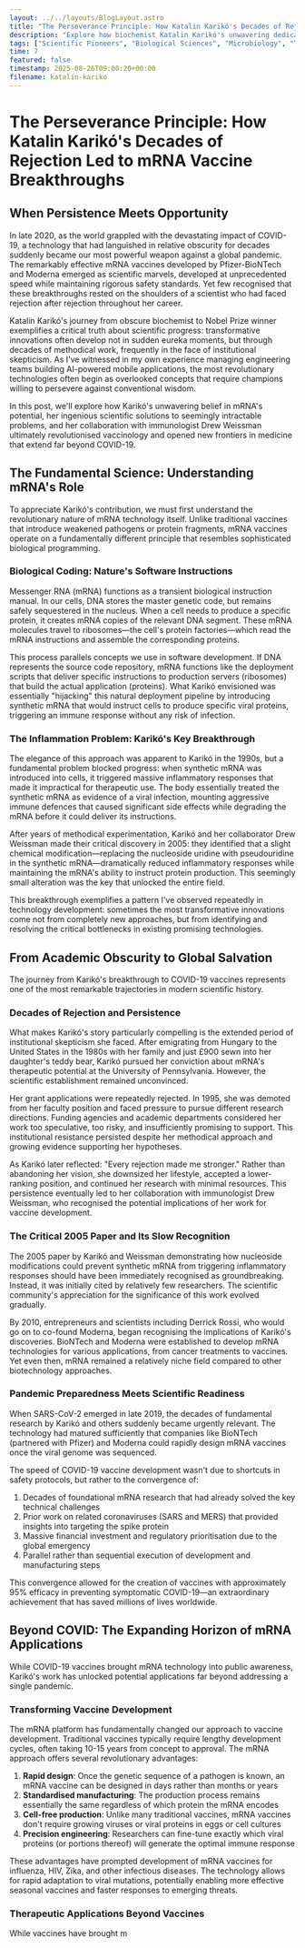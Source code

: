 ```yaml
---
layout: ../../layouts/BlogLayout.astro
title: "The Perseverance Principle: How Katalin Karikó's Decades of Rejection Led to mRNA Vaccine Breakthroughs"
description: "Explore how biochemist Katalin Karikó's unwavering dedication to mRNA research, despite decades of scientific skepticism, ultimately revolutionised vaccine development during the COVID-19 pandemic. Her journey illustrates how scientific persistence can transform from academic obscurity to global life-saving technology."
tags: ["Scientific Pioneers", "Biological Sciences", "Microbiology", "Technology & Innovation", "Chemistry Research"]
time: 7
featured: false
timestamp: 2025-08-26T09:00:20+00:00
filename: katalin-kariko
---
```


# The Perseverance Principle: How Katalin Karikó's Decades of Rejection Led to mRNA Vaccine Breakthroughs

## When Persistence Meets Opportunity

In late 2020, as the world grappled with the devastating impact of COVID-19, a technology that had languished in relative obscurity for decades suddenly became our most powerful weapon against a global pandemic. The remarkably effective mRNA vaccines developed by Pfizer-BioNTech and Moderna emerged as scientific marvels, developed at unprecedented speed while maintaining rigorous safety standards. Yet few recognised that these breakthroughs rested on the shoulders of a scientist who had faced rejection after rejection throughout her career.

Katalin Karikó's journey from obscure biochemist to Nobel Prize winner exemplifies a critical truth about scientific progress: transformative innovations often develop not in sudden eureka moments, but through decades of methodical work, frequently in the face of institutional skepticism. As I've witnessed in my own experience managing engineering teams building AI-powered mobile applications, the most revolutionary technologies often begin as overlooked concepts that require champions willing to persevere against conventional wisdom.

In this post, we'll explore how Karikó's unwavering belief in mRNA's potential, her ingenious scientific solutions to seemingly intractable problems, and her collaboration with immunologist Drew Weissman ultimately revolutionised vaccinology and opened new frontiers in medicine that extend far beyond COVID-19.

## The Fundamental Science: Understanding mRNA's Role

To appreciate Karikó's contribution, we must first understand the revolutionary nature of mRNA technology itself. Unlike traditional vaccines that introduce weakened pathogens or protein fragments, mRNA vaccines operate on a fundamentally different principle that resembles sophisticated biological programming.

### Biological Coding: Nature's Software Instructions

Messenger RNA (mRNA) functions as a transient biological instruction manual. In our cells, DNA stores the master genetic code, but remains safely sequestered in the nucleus. When a cell needs to produce a specific protein, it creates mRNA copies of the relevant DNA segment. These mRNA molecules travel to ribosomes—the cell's protein factories—which read the mRNA instructions and assemble the corresponding proteins.

This process parallels concepts we use in software development. If DNA represents the source code repository, mRNA functions like the deployment scripts that deliver specific instructions to production servers (ribosomes) that build the actual application (proteins). What Karikó envisioned was essentially "hijacking" this natural deployment pipeline by introducing synthetic mRNA that would instruct cells to produce specific viral proteins, triggering an immune response without any risk of infection.

### The Inflammation Problem: Karikó's Key Breakthrough

The elegance of this approach was apparent to Karikó in the 1990s, but a fundamental problem blocked progress: when synthetic mRNA was introduced into cells, it triggered massive inflammatory responses that made it impractical for therapeutic use. The body essentially treated the synthetic mRNA as evidence of a viral infection, mounting aggressive immune defences that caused significant side effects while degrading the mRNA before it could deliver its instructions.

After years of methodical experimentation, Karikó and her collaborator Drew Weissman made their critical discovery in 2005: they identified that a slight chemical modification—replacing the nucleoside uridine with pseudouridine in the synthetic mRNA—dramatically reduced inflammatory responses while maintaining the mRNA's ability to instruct protein production. This seemingly small alteration was the key that unlocked the entire field.

This breakthrough exemplifies a pattern I've observed repeatedly in technology development: sometimes the most transformative innovations come not from completely new approaches, but from identifying and resolving the critical bottlenecks in existing promising technologies.

## From Academic Obscurity to Global Salvation

The journey from Karikó's breakthrough to COVID-19 vaccines represents one of the most remarkable trajectories in modern scientific history.

### Decades of Rejection and Persistence

What makes Karikó's story particularly compelling is the extended period of institutional skepticism she faced. After emigrating from Hungary to the United States in the 1980s with her family and just £900 sewn into her daughter's teddy bear, Karikó pursued her conviction about mRNA's therapeutic potential at the University of Pennsylvania. However, the scientific establishment remained unconvinced.

Her grant applications were repeatedly rejected. In 1995, she was demoted from her faculty position and faced pressure to pursue different research directions. Funding agencies and academic departments considered her work too speculative, too risky, and insufficiently promising to support. This institutional resistance persisted despite her methodical approach and growing evidence supporting her hypotheses.

As Karikó later reflected: "Every rejection made me stronger." Rather than abandoning her vision, she downsized her lifestyle, accepted a lower-ranking position, and continued her research with minimal resources. This persistence eventually led to her collaboration with immunologist Drew Weissman, who recognised the potential implications of her work for vaccine development.

### The Critical 2005 Paper and Its Slow Recognition

The 2005 paper by Karikó and Weissman demonstrating how nucleoside modifications could prevent synthetic mRNA from triggering inflammatory responses should have been immediately recognised as groundbreaking. Instead, it was initially cited by relatively few researchers. The scientific community's appreciation for the significance of this work evolved gradually.

By 2010, entrepreneurs and scientists including Derrick Rossi, who would go on to co-found Moderna, began recognising the implications of Karikó's discoveries. BioNTech and Moderna were established to develop mRNA technologies for various applications, from cancer treatments to vaccines. Yet even then, mRNA remained a relatively niche field compared to other biotechnology approaches.

### Pandemic Preparedness Meets Scientific Readiness

When SARS-CoV-2 emerged in late 2019, the decades of fundamental research by Karikó and others suddenly became urgently relevant. The technology had matured sufficiently that companies like BioNTech (partnered with Pfizer) and Moderna could rapidly design mRNA vaccines once the viral genome was sequenced.

The speed of COVID-19 vaccine development wasn't due to shortcuts in safety protocols, but rather to the convergence of:

1. Decades of foundational mRNA research that had already solved the key technical challenges
2. Prior work on related coronaviruses (SARS and MERS) that provided insights into targeting the spike protein
3. Massive financial investment and regulatory prioritisation due to the global emergency
4. Parallel rather than sequential execution of development and manufacturing steps

This convergence allowed for the creation of vaccines with approximately 95% efficacy in preventing symptomatic COVID-19—an extraordinary achievement that has saved millions of lives worldwide.

## Beyond COVID: The Expanding Horizon of mRNA Applications

While COVID-19 vaccines brought mRNA technology into public awareness, Karikó's work has unlocked potential applications far beyond addressing a single pandemic.

### Transforming Vaccine Development

The mRNA platform has fundamentally changed our approach to vaccine development. Traditional vaccines typically require lengthy development cycles, often taking 10-15 years from concept to approval. The mRNA approach offers several revolutionary advantages:

1. **Rapid design**: Once the genetic sequence of a pathogen is known, an mRNA vaccine can be designed in days rather than months or years
2. **Standardised manufacturing**: The production process remains essentially the same regardless of which protein the mRNA encodes
3. **Cell-free production**: Unlike many traditional vaccines, mRNA vaccines don't require growing viruses or viral proteins in eggs or cell cultures
4. **Precision engineering**: Researchers can fine-tune exactly which viral proteins (or portions thereof) will generate the optimal immune response

These advantages have prompted development of mRNA vaccines for influenza, HIV, Zika, and other infectious diseases. The technology allows for rapid adaptation to viral mutations, potentially enabling more effective seasonal vaccines and faster responses to emerging threats.

### Therapeutic Applications Beyond Vaccines

While vaccines have brought m
